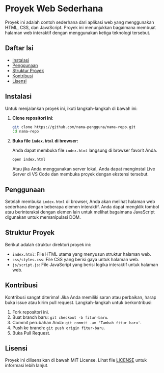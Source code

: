 # Proyek Web Sederhana

Proyek ini adalah contoh sederhana dari aplikasi web yang menggunakan HTML, CSS, dan JavaScript. Proyek ini menunjukkan bagaimana membuat halaman web interaktif dengan menggunakan ketiga teknologi tersebut.

## Daftar Isi

- [Instalasi](#instalasi)
- [Penggunaan](#penggunaan)
- [Struktur Proyek](#struktur-proyek)
- [Kontribusi](#kontribusi)
- [Lisensi](#lisensi)

## Instalasi

Untuk menjalankan proyek ini, ikuti langkah-langkah di bawah ini:

1. **Clone repositori ini:**

    ```bash
    git clone https://github.com/nama-pengguna/nama-repo.git
    cd nama-repo
    ```

2. **Buka file `index.html` di browser:**

    Anda dapat membuka file `index.html` langsung di browser favorit Anda.

    ```bash
    open index.html
    ```

    Atau jika Anda menggunakan server lokal, Anda dapat menginstal Live Server di VS Code dan membuka proyek dengan ekstensi tersebut.

## Penggunaan

Setelah membuka `index.html` di browser, Anda akan melihat halaman web sederhana dengan beberapa elemen interaktif. Anda dapat mengklik tombol atau berinteraksi dengan elemen lain untuk melihat bagaimana JavaScript digunakan untuk memanipulasi DOM.

## Struktur Proyek

Berikut adalah struktur direktori proyek ini:


- `index.html`: File HTML utama yang menyusun struktur halaman web.
- `css/styles.css`: File CSS yang berisi gaya untuk halaman web.
- `js/script.js`: File JavaScript yang berisi logika interaktif untuk halaman web.

## Kontribusi

Kontribusi sangat diterima! Jika Anda memiliki saran atau perbaikan, harap buka issue atau kirim pull request. Langkah-langkah untuk berkontribusi:

1. Fork repositori ini.
2. Buat branch baru: `git checkout -b fitur-baru`.
3. Commit perubahan Anda: `git commit -am 'Tambah fitur baru'`.
4. Push ke branch: `git push origin fitur-baru`.
5. Buka Pull Request.

## Lisensi

Proyek ini dilisensikan di bawah MIT License. Lihat file [LICENSE](LICENSE) untuk informasi lebih lanjut.
